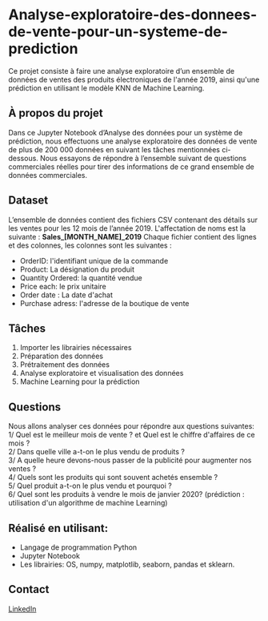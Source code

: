 # Analyse-exploratoire-des-donnees-de-vente-pour-un-systeme-de-prediction
Ce projet consiste à faire une analyse exploratoire d’un ensemble de données de ventes des produits électroniques de l'année 2019, ainsi qu'une prédiction en utilisant le modèle KNN de Machine Learning.
## À propos du projet
Dans ce Jupyter Notebook d’Analyse des données pour un système de prédiction, nous effectuons une analyse exploratoire des données de vente de plus de 200 000 données en suivant les tâches mentionnées ci-dessous. Nous essayons de répondre à l’ensemble suivant de questions commerciales réelles pour tirer des informations de ce grand ensemble de données commerciales.
## Dataset
L’ensemble de données contient des fichiers CSV contenant des détails sur les ventes pour les 12 mois de l’année 2019. L'affectation de noms est la suivante : **Sales_[MONTH_NAME]_2019**
Chaque fichier contient des lignes et des colonnes, les colonnes sont les suivantes :
- OrderID: l'identifiant unique de la commande
- Product: La désignation du produit
- Quantity Ordered: la quantité vendue
- Price each: le prix unitaire
- Order date : La date d'achat
- Purchase adress: l'adresse de la boutique de vente
## Tâches 
1. Importer les librairies nécessaires
2. Préparation des données
3. Prétraitement des données
4. Analyse exploratoire et visualisation des données
5. Machine Learning pour la prédiction
## Questions
Nous allons analyser ces données pour répondre aux questions suivantes:  
1/ Quel est le meilleur mois de vente ? et Quel est le chiffre d'affaires de ce mois ?  
2/ Dans quelle ville a-t-on le plus vendu de produits ?  
3/ A quelle heure devons-nous passer de la publicité pour augmenter nos ventes ?  
4/ Quels sont les produits qui sont souvent achetés ensemble ?  
5/ Quel produit a-t-on le plus vendu et pourquoi ?  
6/ Quel sont les produits à vendre le mois de janvier 2020? (prédiction : utilisation d'un algorithme de 
machine Learning)   
## Réalisé en utilisant:
- Langage de programmation Python 
- Jupyter Notebook 
- Les librairies: OS, numpy, matplotlib, seaborn, pandas et sklearn.
## Contact
[LinkedIn](https://www.linkedin.com/in/djamila-ouaret-6071531a2/)
